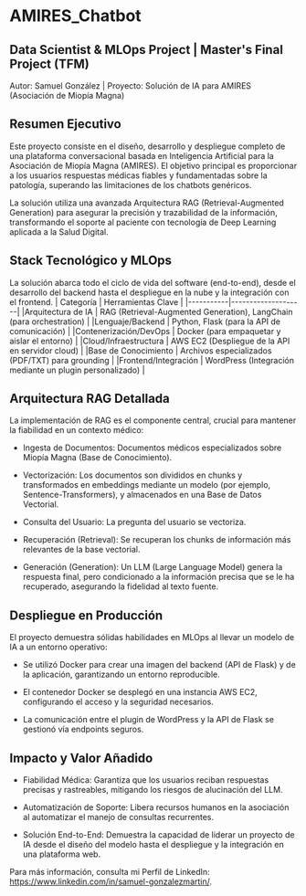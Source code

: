 # AMIRES_Chatbot

## Data Scientist & MLOps Project | Master's Final Project (TFM)

Autor: Samuel González | Proyecto: Solución de IA para AMIRES (Asociación de Miopía Magna)

## Resumen Ejecutivo

Este proyecto consiste en el diseño, desarrollo y despliegue completo de una plataforma conversacional basada en Inteligencia Artificial para la Asociación de Miopía Magna (AMIRES). El objetivo principal es proporcionar a los usuarios respuestas médicas fiables y fundamentadas sobre la patología, superando las limitaciones de los chatbots genéricos.

La solución utiliza una avanzada Arquitectura RAG (Retrieval-Augmented Generation) para asegurar la precisión y trazabilidad de la información, transformando el soporte al paciente con tecnología de Deep Learning aplicada a la Salud Digital.

## Stack Tecnológico y MLOps

La solución abarca todo el ciclo de vida del software (end-to-end), desde el desarrollo del backend hasta el despliegue en la nube y la integración con el frontend.
| Categoría |	Herramientas Clave |
|-----------|--------------------|
|Arquitectura de IA	| RAG (Retrieval-Augmented Generation), LangChain (para orchestration) |
|Lenguaje/Backend	| Python, Flask (para la API de comunicación) |
|Contenerización/DevOps |	Docker (para empaquetar y aislar el entorno) |
|Cloud/Infraestructura |	AWS EC2 (Despliegue de la API en servidor cloud) |
|Base de Conocimiento	| Archivos especializados (PDF/TXT) para grounding |
|Frontend/Integración	| WordPress (Integración mediante un plugin personalizado) |

## Arquitectura RAG Detallada

La implementación de RAG es el componente central, crucial para mantener la fiabilidad en un contexto médico:

- Ingesta de Documentos: Documentos médicos especializados sobre Miopía Magna (Base de Conocimiento).

- Vectorización: Los documentos son divididos en chunks y transformados en embeddings mediante un modelo (por ejemplo, Sentence-Transformers), y almacenados en una Base de Datos Vectorial.

- Consulta del Usuario: La pregunta del usuario se vectoriza.

- Recuperación (Retrieval): Se recuperan los chunks de información más relevantes de la base vectorial.

- Generación (Generation): Un LLM (Large Language Model) genera la respuesta final, pero condicionado a la información precisa que se le ha recuperado, asegurando la fidelidad al texto fuente.

## Despliegue en Producción

El proyecto demuestra sólidas habilidades en MLOps al llevar un modelo de IA a un entorno operativo:

- Se utilizó Docker para crear una imagen del backend (API de Flask) y de la aplicación, garantizando un entorno reproducible.

- El contenedor Docker se desplegó en una instancia AWS EC2, configurando el acceso y la seguridad necesarios.

- La comunicación entre el plugin de WordPress y la API de Flask se gestionó vía endpoints seguros.

## Impacto y Valor Añadido

- Fiabilidad Médica: Garantiza que los usuarios reciban respuestas precisas y rastreables, mitigando los riesgos de alucinación del LLM.

- Automatización de Soporte: Libera recursos humanos en la asociación al automatizar el manejo de consultas recurrentes.

- Solución End-to-End: Demuestra la capacidad de liderar un proyecto de IA desde el diseño del modelo hasta el despliegue y la integración en una plataforma web.

Para más información, consulta mi Perfil de LinkedIn: https://www.linkedin.com/in/samuel-gonzalezmartin/. 

